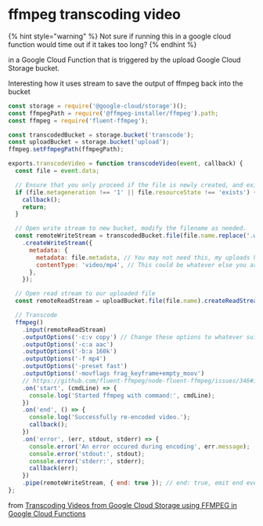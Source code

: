 # ffmpeg transcoding video

{% hint style="warning" %}
Not sure if running this in a google cloud function would time out if it takes too long?
{% endhint %}

in a  Google Cloud Function that is triggered by the upload Google Cloud Storage bucket.

Interesting how it uses stream to save the output of ffmpeg back into the bucket

```javascript
const storage = require('@google-cloud/storage')();
const ffmpegPath = require('@ffmpeg-installer/ffmpeg').path;
const ffmpeg = require('fluent-ffmpeg');

const transcodedBucket = storage.bucket('transcode');
const uploadBucket = storage.bucket('upload');
ffmpeg.setFfmpegPath(ffmpegPath);

exports.transcodeVideo = function transcodeVideo(event, callback) {
  const file = event.data;

  // Ensure that you only proceed if the file is newly created, and exists.
  if (file.metageneration !== '1' || file.resourceState !== 'exists') {
    callback();
    return;
  }

  // Open write stream to new bucket, modify the filename as needed.
  const remoteWriteStream = transcodedBucket.file(file.name.replace('.webm', '.mp4'))
    .createWriteStream({
      metadata: {
        metadata: file.metadata, // You may not need this, my uploads have associated metadata
        contentType: 'video/mp4', // This could be whatever else you are transcoding to
      },
    });

  // Open read stream to our uploaded file
  const remoteReadStream = uploadBucket.file(file.name).createReadStream();

  // Transcode
  ffmpeg()
    .input(remoteReadStream)
    .outputOptions('-c:v copy') // Change these options to whatever suits your needs
    .outputOptions('-c:a aac')
    .outputOptions('-b:a 160k')
    .outputOptions('-f mp4')
    .outputOptions('-preset fast')
    .outputOptions('-movflags frag_keyframe+empty_moov')
    // https://github.com/fluent-ffmpeg/node-fluent-ffmpeg/issues/346#issuecomment-67299526 
    .on('start', (cmdLine) => {
      console.log('Started ffmpeg with command:', cmdLine);
    })
    .on('end', () => {
      console.log('Successfully re-encoded video.');
      callback();
    })
    .on('error', (err, stdout, stderr) => {
      console.error('An error occured during encoding', err.message);
      console.error('stdout:', stdout);
      console.error('stderr:', stderr);
      callback(err);
    })
    .pipe(remoteWriteStream, { end: true }); // end: true, emit end event when readable stream ends
};
```

from [Transcoding Videos from Google Cloud Storage using FFMPEG in Google Cloud Functions](https://kpetrovi.ch/2017/11/02/transcoding-videos-with-ffmpeg-in-google-cloud-functions.html)

